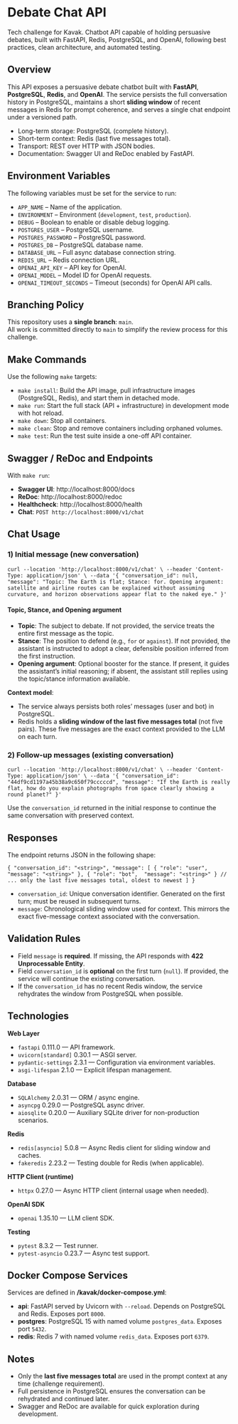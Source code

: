 # Debate Chat API
Tech challenge for Kavak. Chatbot API capable of holding persuasive debates, built with FastAPI, Redis, PostgreSQL, and OpenAI, following best practices, clean architecture, and automated testing.

## Overview
This API exposes a persuasive debate chatbot built with **FastAPI**, **PostgreSQL**, **Redis**, and **OpenAI**. The service persists the full conversation history in PostgreSQL, maintains a short **sliding window** of recent messages in Redis for prompt coherence, and serves a single chat endpoint under a versioned path.

- Long-term storage: PostgreSQL (complete history).  
- Short-term context: Redis (last five messages total).  
- Transport: REST over HTTP with JSON bodies.  
- Documentation: Swagger UI and ReDoc enabled by FastAPI.

## Environment Variables
The following variables must be set for the service to run:

- `APP_NAME` – Name of the application.
- `ENVIRONMENT` – Environment (`development`, `test`, `production`).
- `DEBUG` – Boolean to enable or disable debug logging.
- `POSTGRES_USER` – PostgreSQL username.
- `POSTGRES_PASSWORD` – PostgreSQL password.
- `POSTGRES_DB` – PostgreSQL database name.
- `DATABASE_URL` – Full async database connection string.
- `REDIS_URL` – Redis connection URL.
- `OPENAI_API_KEY` – API key for OpenAI.
- `OPENAI_MODEL` – Model ID for OpenAI requests.
- `OPENAI_TIMEOUT_SECONDS` – Timeout (seconds) for OpenAI API calls.

## Branching Policy
This repository uses a **single branch**: `main`.  
All work is committed directly to `main` to simplify the review process for this challenge.

## Make Commands
Use the following `make` targets:

- `make install`: Build the API image, pull infrastructure images (PostgreSQL, Redis), and start them in detached mode.  
- `make run`: Start the full stack (API + infrastructure) in development mode with hot reload.  
- `make down`: Stop all containers.  
- `make clean`: Stop and remove containers including orphaned volumes.  
- `make test`: Run the test suite inside a one-off API container.

## Swagger / ReDoc and Endpoints
With `make run`:

- **Swagger UI**: http://localhost:8000/docs  
- **ReDoc**: http://localhost:8000/redoc  
- **Healthcheck**: http://localhost:8000/health  
- **Chat**: `POST http://localhost:8000/v1/chat`

## Chat Usage

### 1) Initial message (new conversation)
`
curl --location 'http://localhost:8000/v1/chat' \
--header 'Content-Type: application/json' \
--data '{
    "conversation_id": null,
    "message": "Topic: The Earth is flat; Stance: for. Opening argument: satellite and airline routes can be explained without assuming curvature, and horizon observations appear flat to the naked eye."
}'
`

#### Topic, Stance, and Opening argument
- **Topic**: The subject to debate. If not provided, the service treats the entire first message as the topic.  
- **Stance**: The position to defend (e.g., `for` or `against`). If not provided, the assistant is instructed to adopt a clear, defensible position inferred from the first instruction.  
- **Opening argument**: Optional booster for the stance. If present, it guides the assistant’s initial reasoning; if absent, the assistant still replies using the topic/stance information available.

**Context model**:  
- The service always persists both roles’ messages (user and bot) in PostgreSQL.  
- Redis holds a **sliding window of the last five messages total** (not five pairs). These five messages are the exact context provided to the LLM on each turn.

### 2) Follow-up messages (existing conversation)
`
curl --location 'http://localhost:8000/v1/chat' \
--header 'Content-Type: application/json' \
--data '{
    "conversation_id": "44df9cd1197a45b38a9c650f79cccccd",
    "message": "If the Earth is really flat, how do you explain photographs from space clearly showing a round planet?"
}'
`

Use the `conversation_id` returned in the initial response to continue the same conversation with preserved context.

## Responses
The endpoint returns JSON in the following shape:

`
{
  "conversation_id": "<string>",
  "message": [
    { "role": "user", "message": "<string>" },
    { "role": "bot",  "message": "<string>" }
    // ... only the last five messages total, oldest to newest
  ]
}
`

- `conversation_id`: Unique conversation identifier. Generated on the first turn; must be reused in subsequent turns.  
- `message`: Chronological sliding window used for context. This mirrors the exact five-message context associated with the conversation.

## Validation Rules
- Field `message` is **required**. If missing, the API responds with **422 Unprocessable Entity**.  
- Field `conversation_id` is **optional** on the first turn (`null`). If provided, the service will continue the existing conversation.  
- If the `conversation_id` has no recent Redis window, the service rehydrates the window from PostgreSQL when possible.

## Technologies
**Web Layer**  
- `fastapi` 0.111.0 — API framework.
- `uvicorn[standard]` 0.30.1 — ASGI server.  
- `pydantic-settings` 2.3.1 — Configuration via environment variables.  
- `asgi-lifespan` 2.1.0 — Explicit lifespan management.

**Database**  
- `SQLAlchemy` 2.0.31 — ORM / async engine.  
- `asyncpg` 0.29.0 — PostgreSQL async driver.  
- `aiosqlite` 0.20.0 — Auxiliary SQLite driver for non-production scenarios.

**Redis**  
- `redis[asyncio]` 5.0.8 — Async Redis client for sliding window and caches.  
- `fakeredis` 2.23.2 — Testing double for Redis (when applicable).

**HTTP Client (runtime)**  
- `httpx` 0.27.0 — Async HTTP client (internal usage when needed).

**OpenAI SDK**  
- `openai` 1.35.10 — LLM client SDK.

**Testing**  
- `pytest` 8.3.2 — Test runner.  
- `pytest-asyncio` 0.23.7 — Async test support.

## Docker Compose Services
Services are defined in **/kavak/docker-compose.yml**:

- **api**: FastAPI served by Uvicorn with `--reload`. Depends on PostgreSQL and Redis. Exposes port `8000`.  
- **postgres**: PostgreSQL 15 with named volume `postgres_data`. Exposes port `5432`.  
- **redis**: Redis 7 with named volume `redis_data`. Exposes port `6379`.

## Notes
- Only the **last five messages total** are used in the prompt context at any time (challenge requirement).  
- Full persistence in PostgreSQL ensures the conversation can be rehydrated and continued later.  
- Swagger and ReDoc are available for quick exploration during development.

